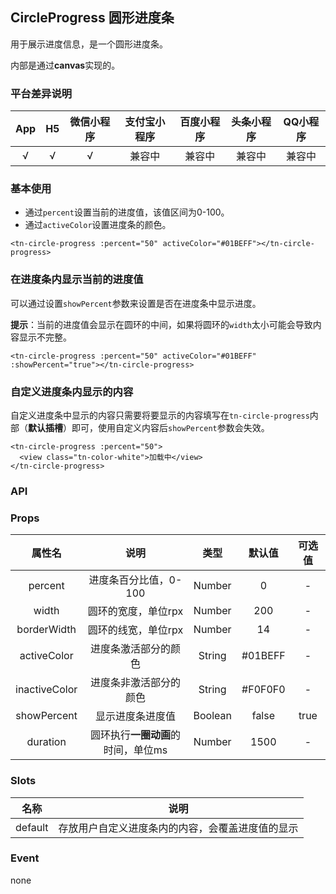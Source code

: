 ## CircleProgress 圆形进度条<to-api/>
<demo-model url="/componentsPage/progress/progress"></demo-model>

用于展示进度信息，是一个圆形进度条。

内部是通过**canvas**实现的。



### 平台差异说明

| App | H5 | 微信小程序 | 支付宝小程序 | 百度小程序 | 头条小程序 | QQ小程序 |
|:---:|:--:|:-----:|:------:|:-----:|:-----:|:-----:|
|  √  | √  |   √   |  兼容中   |  兼容中  |  兼容中  |  兼容中  |



### 基本使用

- 通过`percent`设置当前的进度值，该值区间为0-100。
- 通过`activeColor`设置进度条的颜色。

```vue
<tn-circle-progress :percent="50" activeColor="#01BEFF"></tn-circle-progress>
```



### 在进度条内显示当前的进度值

可以通过设置`showPercent`参数来设置是否在进度条中显示进度。

**提示**：当前的进度值会显示在圆环的中间，如果将圆环的`width`太小可能会导致内容显示不完整。

```vue
<tn-circle-progress :percent="50" activeColor="#01BEFF" :showPercent="true"></tn-circle-progress>
```



### 自定义进度条内显示的内容

自定义进度条中显示的内容只需要将要显示的内容填写在`tn-circle-progress`内部（**默认插槽**）即可，使用自定义内容后`showPercent`参数会失效。

```vue
<tn-circle-progress :percent="50">
  <view class="tn-color-white">加载中</view>
</tn-circle-progress>
```



### API

### Props

|      属性名      |          说明          |   类型    |   默认值   | 可选值  |
|:-------------:|:--------------------:|:-------:|:-------:|:----:|
|    percent    |    进度条百分比值，0-100     | Number  |    0    |  -   |
|     width     |     圆环的宽度，单位rpx      | Number  |   200   |  -   |
|  borderWidth  |     圆环的线宽，单位rpx      | Number  |   14    |  -   |
|  activeColor  |      进度条激活部分的颜色      | String  | #01BEFF |  -   |
| inactiveColor |     进度条非激活部分的颜色      | String  | #F0F0F0 |  -   |
|  showPercent  |       显示进度条进度值       | Boolean |  false  | true |
|   duration    | 圆环执行**一圈动画**的时间，单位ms | Number  |  1500   |  -   |



### Slots

|   名称    |            说明            |
|:-------:|:------------------------:|
| default | 存放用户自定义进度条内的内容，会覆盖进度值的显示 |



### Event

none
